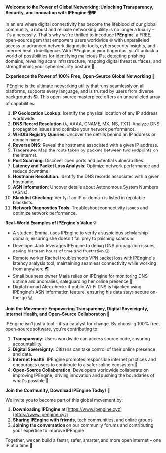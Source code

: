 **Welcome to the Power of Global Networking: Unlocking Transparency, Security, and Innovation with IPEngine 🌍🛡️**

In an era where digital connectivity has become the lifeblood of our global community, a robust and reliable networking utility is no longer a luxury – it's a necessity. That's why we're thrilled to introduce **IPEngine**, a FREE, open-source gem that empowers users worldwide 🌐 with unparalleled access to advanced network diagnostic tools, cybersecurity insights, and internet health intelligence. With IPEngine at your fingertips, you'll unlock a world of possibilities for identifying malicious IPs, detecting phishing domains, revealing scam infrastructure, mapping digital threat surfaces, and strengthening your cybersecurity posture 🔐.

**Experience the Power of 100% Free, Open-Source Global Networking 🌟**

IPEngine is the ultimate networking utility that runs seamlessly on all platforms, supports every language, and is trusted by users from diverse backgrounds 🌎. This open-source masterpiece offers an unparalleled array of capabilities:

1. **IP Geolocation Lookup**: Identify the physical location of any IP address worldwide.
2. **DNS Record Resolution** (A, AAAA, CNAME, MX, NS, TXT): Analyze DNS propagation issues and optimize your network performance.
3. **WHOIS Registry Queries**: Uncover the details behind an IP address or domain name.
4. **Reverse DNS**: Reveal the hostname associated with a given IP address.
5. **Traceroute**: Map the route taken by packets between two endpoints on the internet.
6. **Port Scanning**: Discover open ports and potential vulnerabilities.
7. **Latency and Packet Loss Analysis**: Optimize network performance and reduce downtime.
8. **Hostname Resolution**: Identify the DNS records associated with a given hostname.
9. **ASN Information**: Uncover details about Autonomous System Numbers (ASNs).
10. **Blacklist Checking**: Verify if an IP or domain is listed in reputable blacklists.
11. **Network Diagnostics Tools**: Troubleshoot connectivity issues and optimize network performance.

**Real-World Examples of IPEngine's Value 💡**

* A student, Emma, uses IPEngine to verify a suspicious scholarship domain, ensuring she doesn't fall prey to phishing scams 📊
* Developer Jack leverages IPEngine to debug DNS propagation issues, saving his team hours of time and frustration 🕒
* Remote worker Rachel troubleshoots VPN packet loss with IPEngine's latency analysis tool, maintaining seamless connectivity while working from anywhere 🌏
* Small business owner Maria relies on IPEngine for monitoring DNS uptime and anomalies, safeguarding her online presence 🔑
* Digital nomad Alex checks if public Wi-Fi DNS is hijacked using IPEngine's ASN information feature, ensuring his data stays secure on-the-go 💻

**Join the Movement: Empowering Transparency, Digital Sovereignty, Internet Health, and Open-Source Collaboration 🌟**

IPEngine isn't just a tool – it's a catalyst for change. By choosing 100% free, open-source software, you're contributing to:

1. **Transparency**: Users worldwide can access source code, ensuring accountability.
2. **Digital Sovereignty**: Citizens can take control of their online presence and data.
3. **Internet Health**: IPEngine promotes responsible internet practices and encourages users to contribute to a safer online ecosystem 🤝
4. **Open-Source Collaboration**: Developers worldwide collaborate on improving IPEngine, driving innovation and pushing the boundaries of what's possible 🔮

**Join the Community, Download IPEngine Today! 🚀**

We invite you to become part of this global movement by:

1. **Downloading IPEngine** at [https://www.ipengine.xyz](https://www.ipengine.xyz)
2. **Sharing IPEngine with friends**, tech communities, and online groups
3. **Joining the conversation** on our community forums and contributing your expertise to improve IPEngine

Together, we can build a faster, safer, smarter, and more open internet – one IP at a time 🔗!